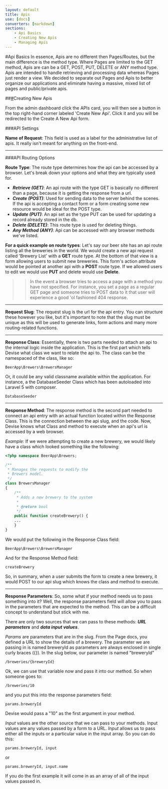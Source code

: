 ```yaml
---
layout: default
title: Apis
use: [docs]
converters: [markdown]
sections:
    - Api Basics
    - Creating New Apis
    - Managing Apis
---
```


#Api Basics
In essence, Apis are no different then Pages/Routes, but the main difference is the method type. Where Pages are limited to the GET method, Apis are can be a GET, POST, PUT, DELETE or ANY method type. Apis are intended to handle retrieving and processing data whereas Pages just render a view. We decided to separate out Pages and Apis to better organize our applications and eliminate having a massive, mixed list of pages and public/private apis.

##<a name="creating-new-apis" class="ia"></a>[#](#creating-new-apis)Creating New Apis

From the admin dashboard click the APIs card, you will then see a button in the top right-hand corner labeled 'Create New Api'. Click it and you will be redirected to the Create A New Api form.

###API Settings

 **Name of Request**: This field is used as a label for the administrative list of apis. It really isn't meant for anything on the front-end.

---

###API Routing Options

**Route Type**: The route type determines how the api can be accessed by a browser. Let's break down your options and what they are typically used for.

  - **_Retrieve (GET)_**: An api route with the type GET is basically no different than a page, because it is getting the response from a url.
  - **_Create (POST)_**: Used for sending data to the server behind the scenes. If the api is accepting a contact form or a form creating some new resource would be ideal for the POST type.
  - **_Update (PUT)_**: An api set as the type PUT can be used for updating a record already stored in the db.
  - **_Delete (DELETE)_**: This route type is used for deleting things.
  - **_Any Method (ANY)_**: Api can be accessed with any browser methods we've listed.

**For a quick example on route types**: Let's say our beer site has an api route listing all the breweries in the world. We would create a new api request called 'Brewery List' with a **GET** route type. At the bottom of that view is a form allowing users to submit new breweries. This form's action attribute would be pointed at another api with a **POST** route type. If we allowed users to edit we would use **PUT** and delete would use **Delete**.

>> In the event a browser tries to access a page with a method you have not specified. For instance, you set a page as a regular GET page and someone tries to POST data to it that user will experience a good 'ol fashioned 404 response.

---

**Request Slug**: The request slug is the url for the api entry. You can structure these however you like, but it's important to note that the slug must be unique as this will be used to generate links, form actions and many more routing-related functions.

---

**Response Class**: Essentially, there is two parts needed to attach an api to the internal logic inside the application. This is the first part which tells Devise what class we want to relate the api to. The class can be the namespaced of the class, like so:

```
BeerApp\Brewers\BrewersManager
```

Or, it could be any valid classname available within the application. For instance, a the DatabaseSeeder Class which has been autoloaded into Laravel 5 with composer.

```
DatabaseSeeder
```

---

**Response Method**: The response method is the second part needed to connect an api entry with an actual function located within the Response Class. This is the connection between the api slug, and the code. Now, Devise knows what Class and method to execute when an api's url is accessed by a web browser.


*Example:* If we were attempting to create a new brewery, we would likely have a class which looked something like the following:

```php
<?php namespace BeerApp\Brewers;

/**
 * Manages the requests to modify the
 * Brewers model.
 */
class BrewersManager
{
    /**
     * Adds a new brewery to the system
     *
     * @return bool
     */
    public function createBrewery() {
	...
    }
}
```

We would put the following in the Response Class field:

```
BeerApp\Brewers\BrewersManager
```

And for the Response Method field:

```
createBrewery
```

So, in summary, when a user submits the form to create a new brewery, it would POST to our api slug which knows the class and method to execute.

---

**Response Parameters**: So, some what if your method needs us to pass something into it? Well, the response parameters field will allow you to pass in the parameters that are expected to the method. This can be a difficult concept to understand but stick with me.

There are only two sources that we can pass to these methods: **_URL parameters_** and **_data input values_**.

*Params* are parameters that are in the slug. From the Page docs, you defined a URL to show the details of a brewery. The parameter we are passing in is named breweryId as parameters are always enclosed in single curly braces ({}). In the slug below, our parameter is named "breweryId"

```
/breweries/{breweryId}
```

Ok, we can use that variable now and pass it into our method. So when someone goes to:

```
/breweries/10
```

 and you put this into the response parameters field:

```
params.breweryId
```

Devise would pass a "10" as the first argument in your method.

*Input* values are the other source that we can pass to your methods. Input values are any values passed by a form to a URL. *Input* allows us to pass either all the inputs or a particular value in the input array. So you can do this:

```
params.breweryId, input
```

or

```
params.breweryId, input.name
```

If you do the first example it will come in as an array of all of the input values passed in.
